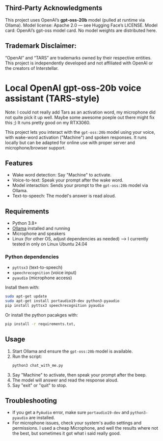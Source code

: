 ## Third-Party Acknowledgments

This project uses OpenAI’s **gpt-oss-20b** model (pulled at runtime via Ollama). Model license: Apache 2.0 — see Hugging Face’s LICENSE. Model card: OpenAI’s gpt-oss model card. No model weights are distributed here.

## Trademark Disclaimer: 
“OpenAI” and “TARS” are trademarks owned by their respective entities. This project is independently developed and not affiliated with OpenAI or the creators of Interstellar.


# Local OpenAI gpt-oss-20b voice assistant (TARS-style)
Note: I could not really add Tars as an activation word, my microphone did not quite pick it up well. Maybe some awesome poeple out there might fix this ;) 
It runs pretty good on my RTX3060.

This project lets you interact with the `gpt-oss:20b` model using your voice, with wake-word activation ("Machine") and spoken responses. It runs locally but can be adapted for online use with proper server and microphone/browser support.

## Features
- Wake word detection: Say "Machine" to activate.
- Voice-to-text: Speak your prompt after the wake word.
- Model interaction: Sends your prompt to the `gpt-oss:20b` model via Ollama.
- Text-to-speech: The model's answer is read aloud.

## Requirements
- Python 3.8+
- [Ollama](https://ollama.com/) installed and running
- Microphone and speakers
- Linux (for other OS, adjust dependencies as needed) --> I currently tested in only on Linux Ubuntu 24.04 

### Python dependencies
- `pyttsx3` (text-to-speech)
- `speechrecognition` (voice input)
- `pyaudio` (microphone access)

Install them with:
```bash
sudo apt-get update
sudo apt-get install portaudio19-dev python3-pyaudio
pip install pyttsx3 speechrecognition pyaudio
```
Or install the python pacakges with:
```bash
pip install -r requirements.txt‚
```

## Usage
1. Start Ollama and ensure the `gpt-oss:20b` model is available.
2. Run the script:
   ```bash
   python3 chat_with_me.py
   ```
3. Say "Machine" to activate, then speak your prompt after the beep.
4. The model will answer and read the response aloud.
5. Say "exit" or "quit" to stop.

## Troubleshooting
- If you get a `PyAudio` error, make sure `portaudio19-dev` and `python3-pyaudio` are installed.
- For microphone issues, check your system's audio settings and permissions. I used a cheap Microphone, and well the results where not the best, but sometimes it got what i said really good. 
